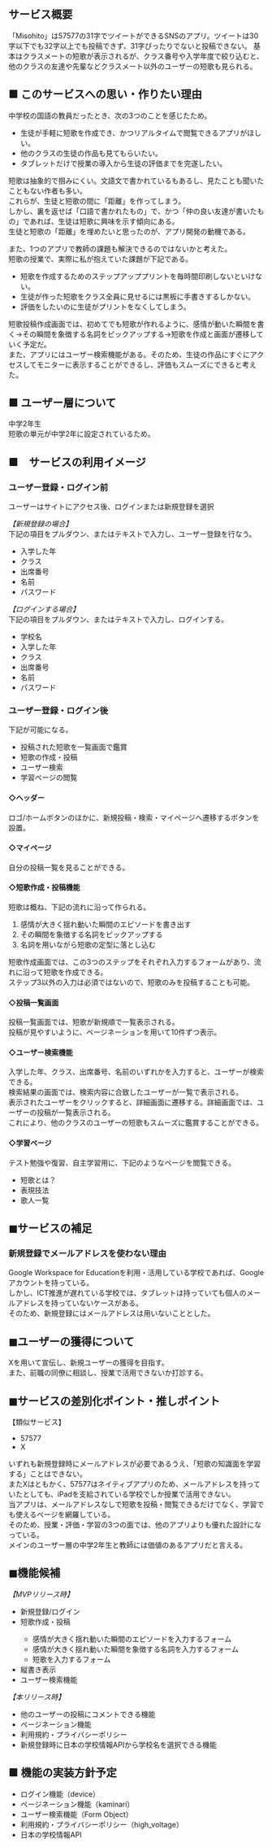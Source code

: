 ## サービス概要
「Misohito」は57577の31字でツイートができるSNSのアプリ。ツイートは30字以下でも32字以上でも投稿できず、31字ぴったりでないと投稿できない。
基本はクラスメートの短歌が表示されるが、クラス番号や入学年度で絞り込むと、他のクラスの友達や先輩などクラスメート以外のユーザーの短歌も見られる。

## ■ このサービスへの思い・作りたい理由
<p>中学校の国語の教員だったとき、次の3つのことを感じたため。<br>
<ul>
  <li>生徒が手軽に短歌を作成でき、かつリアルタイムで閲覧できるアプリがほしい。</li>
  <li>他のクラスの生徒の作品も見てもらいたい。</li>
  <li>タブレットだけで授業の導入から生徒の評価までを完遂したい。</li>
</ul>
短歌は抽象的で掴みにくい。文語文で書かれているもあるし、見たことも聞いたこともない作者も多い。<br>
これらが、生徒と短歌の間に「距離」を作ってしまう。<br>
しかし、裏を返せば「口語で書かれたもの」で、かつ「仲の良い友達が書いたもの」であれば、生徒は短歌に興味を示す傾向にある。<br>
生徒と短歌の「距離」を埋めたいと思ったのが、アプリ開発の動機である。<br></p>

<p>また、1つのアプリで教師の課題も解決できるのではないかと考えた。<br>
短歌の授業で、実際に私が抱えていた課題が下記である。<br>
<ul>
  <li>短歌を作成するためのステップアッププリントを毎時間印刷しないといけない。</li>
  <li>生徒が作った短歌をクラス全員に見せるには黒板に手書きするしかない。</li>
  <li>評価をしたいのに生徒がプリントをなくしてしまう。</li>
</ul>
短歌投稿作成画面では、初めてでも短歌が作れるように、感情が動いた瞬間を書く→その瞬間を象徴する名詞をピックアップする→短歌を作成と画面が遷移していく予定だ。<br>
また、アプリにはユーザー検索機能がある。そのため、生徒の作品にすぐにアクセスしてモニターに表示することができるし、評価もスムーズにできると考えた。<br></p>

## ■ ユーザー層について
中学2年生<br>
短歌の単元が中学2年に設定されているため。<br>

## ■　サービスの利用イメージ
### ユーザー登録・ログイン前
ユーザーはサイトにアクセス後、ログインまたは新規登録を選択<br>

*【新規登録の場合】*<br>
下記の項目をプルダウン、またはテキストで入力し、ユーザー登録を行なう。<br>
<ul>
  <li>入学した年</li>
  <li>クラス</li>
  <li>出席番号</li>
  <li>名前</li>
  <li>パスワード</li>
</ul>

*【ログインする場合】*<br>
下記の項目をプルダウン、またはテキストで入力し、ログインする。<br>
<ul>
  <li>学校名</li>
  <li>入学した年</li>
  <li>クラス</li>
  <li>出席番号</li>
  <li>名前</li>
  <li>パスワード</li>
</ul>

### ユーザー登録・ログイン後
下記が可能になる。
<ul>
  <li>投稿された短歌を一覧画面で鑑賞</li>
  <li>短歌の作成・投稿</li>
  <li>ユーザー検索</li>
  <li>学習ページの閲覧</li>
</ul>

#### ◇ヘッダー
ロゴ/ホームボタンのほかに、新規投稿・検索・マイページへ遷移するボタンを設置。<br>

#### ◇マイページ
自分の投稿一覧を見ることができる。<br>

#### ◇短歌作成・投稿機能
短歌は概ね、下記の流れに沿って作られる。<br>
<ol>
  <li>感情が大きく揺れ動いた瞬間のエピソードを書き出す</li>
  <li>その瞬間を象徴する名詞をピックアップする</li>
  <li>名詞を用いながら短歌の定型に落とし込む</li>
</ol>
短歌作成画面では、この3つのステップをそれぞれ入力するフォームがあり、流れに沿って短歌を作成できる。<br>
ステップ3以外の入力は必須ではないので、短歌のみを投稿することも可能。<br>

#### ◇投稿一覧画面
投稿一覧画面では、短歌が新規順で一覧表示される。<br>
投稿が見やすいように、ページネーションを用いて10件ずつ表示。<br>

#### ◇ユーザー検索機能
入学した年、クラス、出席番号、名前のいずれかを入力すると、ユーザーが検索できる。<br>
検索結果の画面では、検索内容に合致したユーザーが一覧で表示される。<br>
表示されたユーザーをクリックすると、詳細画面に遷移する。詳細画面では、ユーザーの投稿が一覧表示される。<br>
これにより、他のクラスのユーザーの短歌もスムーズに鑑賞することができる。<br>

#### ◇学習ページ
テスト勉強や復習、自主学習用に、下記のようなページを閲覧できる。<br>
<ul>
  <li>短歌とは？</li>
  <li>表現技法</li>
  <li>歌人一覧</li>
</ul>

## ◼︎サービスの補足
### 新規登録でメールアドレスを使わない理由
Google Workspace for Educationを利用・活用している学校であれば、Googleアカウントを持っている。<br>
しかし、ICT推進が遅れている学校では、タブレットは持っていても個人のメールアドレスを持っていないケースがある。<br>
そのため、新規登録にはメールアドレスは用いないこととした。<br>

## ◼︎ユーザーの獲得について
Xを用いて宣伝し、新規ユーザーの獲得を目指す。<br>
また、前職の同僚に相談し、授業で活用できないか打診する。

## ◼︎サービスの差別化ポイント・推しポイント
【類似サービス】
<ul>
  <li>57577</li>
  <li>X</li>
</ul>
いずれも新規登録時にメールアドレスが必要であるうえ、「短歌の知識面を学習する」ことはできない。<br>
またXはともかく、57577はネイティブアプリのため、メールアドレスを持っていたとしても、iPadを支給されている学校でしか授業で活用できない。<br>
当アプリは、メールアドレスなしで短歌を投稿・閲覧できるだけでなく、学習でも使えるページを網羅している。<br>
そのため、授業・評価・学習の3つの面では、他のアプリよりも優れた設計になっている。<br>
メインのユーザー層の中学2年生と教師には価値のあるアプリだと言える。<br>



## ◼︎機能候補
*【MVPリリース時】*<br>
<ul>
  <li>新規登録/ログイン</li>
  <li>短歌作成・投稿</li>
    <ul>
     <li>感情が大きく揺れ動いた瞬間のエピソードを入力するフォーム</li>
     <li>感情が大きく揺れ動いた瞬間を象徴する名詞を入力するフォーム</li>
     <li>短歌を入力するフォーム</li>
    </ul>
  <li>縦書き表示</li>
  <li>ユーザー検索機能</li>
</ul>

*【本リリース時】*<br>
<ul>
  <li>他のユーザーの投稿にコメントできる機能</li>
  <li>ページネーション機能</li>
  <li>利用規約・プライバシーポリシー</li>
  <li>新規登録時に日本の学校情報APIから学校名を選択できる機能</li>
</ul>

## ■ 機能の実装方針予定
<ul>
  <li>ログイン機能（device）</li>
  <li>ページネーション機能（kaminari）</li>
  <li>ユーザー検索機能（Form Object）</li>
  <li>利用規約・プライバシーポリシー（high_voltage）</li>
  <li>日本の学校情報API</li>
</ul>

